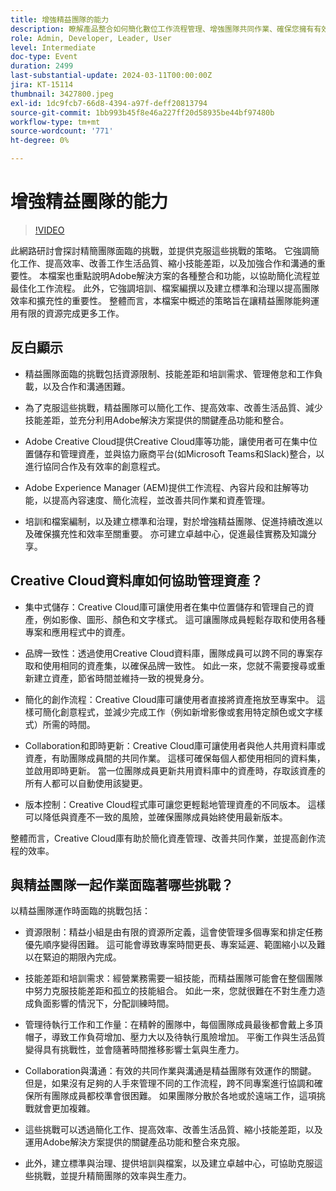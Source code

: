 ```yaml
---
title: 增強精益團隊的能力
description: 瞭解產品整合如何簡化數位工作流程管理、增強團隊共同作業、確保您擁有有效的團隊，並擴展您的業務流程。
role: Admin, Developer, Leader, User
level: Intermediate
doc-type: Event
duration: 2499
last-substantial-update: 2024-03-11T00:00:00Z
jira: KT-15114
thumbnail: 3427800.jpeg
exl-id: 1dc9fcb7-66d8-4394-a97f-deff20813794
source-git-commit: 1bb993b45f8e46a227ff20d58935be44bf97480b
workflow-type: tm+mt
source-wordcount: '771'
ht-degree: 0%

---
```


# 增強精益團隊的能力

>[!VIDEO](https://video.tv.adobe.com/v/3427800/?learn=on)

此網路研討會探討精簡團隊面臨的挑戰，並提供克服這些挑戰的策略。 它強調簡化工作、提高效率、改善工作生活品質、縮小技能差距，以及加強合作和溝通的重要性。 本檔案也重點說明Adobe解決方案的各種整合和功能，以協助簡化流程並最佳化工作流程。 此外，它強調培訓、檔案編撰以及建立標準和治理以提高團隊效率和擴充性的重要性。 整體而言，本檔案中概述的策略旨在讓精益團隊能夠運用有限的資源完成更多工作。

## 反白顯示

* 精益團隊面臨的挑戰包括資源限制、技能差距和培訓需求、管理倦怠和工作負載，以及合作和溝通困難。

* 為了克服這些挑戰，精益團隊可以簡化工作、提高效率、改善生活品質、減少技能差距，並充分利用Adobe解決方案提供的關鍵產品功能和整合。

* Adobe Creative Cloud提供Creative Cloud庫等功能，讓使用者可在集中位置儲存和管理資產，並與協力廠商平台(如Microsoft Teams和Slack)整合，以進行協同合作及有效率的創意程式。

* Adobe Experience Manager (AEM)提供工作流程、內容片段和註解等功能，以提高內容速度、簡化流程，並改善共同作業和資產管理。

* 培訓和檔案編制，以及建立標準和治理，對於增強精益團隊、促進持續改進以及確保擴充性和效率至關重要。 亦可建立卓越中心，促進最佳實務及知識分享。

## Creative Cloud資料庫如何協助管理資產？

* 集中式儲存：Creative Cloud庫可讓使用者在集中位置儲存和管理自己的資產，例如影像、圖形、顏色和文字樣式。 這可讓團隊成員輕鬆存取和使用各種專案和應用程式中的資產。

* 品牌一致性：透過使用Creative Cloud資料庫，團隊成員可以跨不同的專案存取和使用相同的資產集，以確保品牌一致性。 如此一來，您就不需要搜尋或重新建立資產，節省時間並維持一致的視覺身分。

* 簡化的創作流程：Creative Cloud庫可讓使用者直接將資產拖放至專案中。 這樣可簡化創意程式，並減少完成工作（例如新增影像或套用特定顏色或文字樣式）所需的時間。

* Collaboration和即時更新：Creative Cloud庫可讓使用者與他人共用資料庫或資產，有助團隊成員間的共同作業。 這樣可確保每個人都使用相同的資料集，並啟用即時更新。 當一位團隊成員更新共用資料庫中的資產時，存取該資產的所有人都可以自動使用該變更。

* 版本控制：Creative Cloud程式庫可讓您更輕鬆地管理資產的不同版本。 這樣可以降低與資產不一致的風險，並確保團隊成員始終使用最新版本。

整體而言，Creative Cloud庫有助於簡化資產管理、改善共同作業，並提高創作流程的效率。

## 與精益團隊一起作業面臨著哪些挑戰？

以精益團隊運作時面臨的挑戰包括：

* 資源限制：精益小組是由有限的資源所定義，這會使管理多個專案和排定任務優先順序變得困難。 這可能會導致專案時間更長、專案延遲、範圍縮小以及難以在緊迫的期限內完成。

* 技能差距和培訓需求：經營業務需要一組技能，而精益團隊可能會在整個團隊中努力克服技能差距和孤立的技能組合。 如此一來，您就很難在不對生產力造成負面影響的情況下，分配訓練時間。

* 管理待執行工作和工作量：在精幹的團隊中，每個團隊成員最後都會戴上多頂帽子，導致工作負荷增加、壓力大以及待執行風險增加。 平衡工作與生活品質變得具有挑戰性，並會隨著時間推移影響士氣與生產力。

* Collaboration與溝通：有效的共同作業與溝通是精益團隊有效運作的關鍵。 但是，如果沒有足夠的人手來管理不同的工作流程，跨不同專案進行協調和確保所有團隊成員都校準會很困難。 如果團隊分散於各地或於遠端工作，這項挑戰就會更加複雜。

* 這些挑戰可以透過簡化工作、提高效率、改善生活品質、縮小技能差距，以及運用Adobe解決方案提供的關鍵產品功能和整合來克服。

* 此外，建立標準與治理、提供培訓與檔案，以及建立卓越中心，可協助克服這些挑戰，並提升精簡團隊的效率與生產力。
